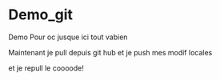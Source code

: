 # Demo_git
Demo Pour oc
jusque ici tout vabien

Maintenant je pull depuis git hub
et je push mes modif locales

et je repull le coooode!
